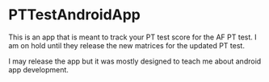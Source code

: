 # PTTestAndroidApp
This is an app that is meant to track your PT test score for the AF PT test. I am on hold until they release the new matrices for the updated PT test. 

I may release the app but it was mostly designed to teach me about android app development.
